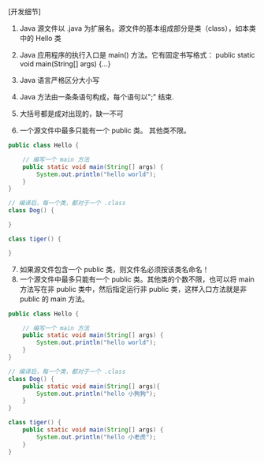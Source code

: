 [开发细节]
1. Java 源文件以 .java 为扩展名。源文件的基本组成部分是类（class），如本类中的 Hello 类
2. Java 应用程序的执行入口是 main() 方法。它有固定书写格式：
public static void main(String[] args) {...}

3. Java 语言严格区分大小写
4. Java 方法由一条条语句构成，每个语句以";" 结束.
5. 大括号都是成对出现的，缺一不可
6. 一个源文件中最多只能有一个 public 类。 其他类不限。
```java
public class Hello {

	// 编写一个 main 方法
	public static void main(String[] args) {
		System.out.println("hello world");
	}
}

// 编译后，每一个类，都对于一个 .class
class Dog() {

}

class tiger() {

}
```

7. 如果源文件包含一个 public 类，则文件名必须按该类名命名！
8. 一个源文件中最多只能有一个 public 类。其他类的个数不限，也可以将 main 方法写在非 public 类中，然后指定运行非 public 类，这样入口方法就是非 public 的 main 方法。
```java
public class Hello {

	// 编写一个 main 方法
	public static void main(String[] args) {
		System.out.println("hello world");
	}
}

// 编译后，每一个类，都对于一个 .class
class Dog() {
	public static void main(String[] args){
		System.out.println("hello 小狗狗");	
	}
}

class tiger() {
	public static void main(String[] args) {
		System.out.println("hello 小老虎");
	}
}
```
